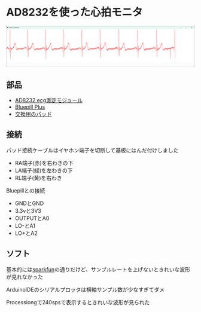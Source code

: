 # AD8232を使った心拍モニタ
![](波形.png)
## 部品
- [AD8232 ecg測定モジュール](https://ja.aliexpress.com/item/1005002084666949.html?spm=a2g0o.order_list.order_list_main.11.5459585aBBUmdM&gatewayAdapt=glo2jpn)
- [Bluepill Plus](https://ja.aliexpress.com/item/1005006110046576.html?spm=a2g0o.order_list.order_list_main.47.5459585aBBUmdM&gatewayAdapt=glo2jpn)
- [交換用のパッド](https://ja.aliexpress.com/item/1005006820753247.html?spm=a2g0o.order_list.order_list_main.4.5459585aBBUmdM&gatewayAdapt=glo2jpn)

## 接続
パッド接続ケーブルはイヤホン端子を切断して基板にはんだ付けしました
- RA端子(赤)を右わきの下
- LA端子(緑)を左わきの下
- RL端子(黄)を右わき

Bluepillとの接続
- GNDとGND
- 3.3vと3V3
- OUTPUTとA0
- LO-とA1
- LO+とA2

## ソフト
基本的には[sparkfun](https://learn.sparkfun.com/tutorials/ad8232-heart-rate-monitor-hookup-guide)の通りだけど、サンプルレートを上げないときれいな波形が見れなかった

ArduinoIDEのシリアルプロッタは横軸サンプル数が少なすぎてダメ

Processiongで240spsで表示するときれいな波形が見られた